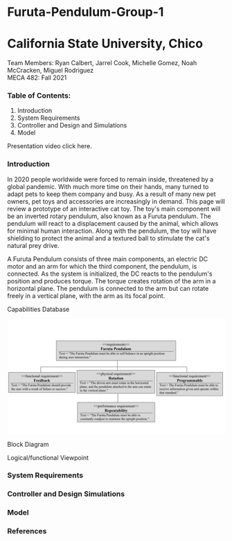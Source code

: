 # Furuta-Pendulum-Group-1
# California State University, Chico 

Team Members: Ryan Calbert, Jarrel Cook, Michelle Gomez, Noah McCracken, Miguel Rodriguez 
<br/>
MECA 482: Fall 2021
<br/>
### Table of Contents:
1. Introduction 
2. System Requirements
3. Controller and Design and Simulations 
4. Model

Presentation video click here.

### Introduction 

In 2020 people worldwide were forced to remain inside, threatened by a global pandemic. With much more time on their hands, many turned to adapt pets to keep them company and busy. As a result of many new pet owners, pet toys and accessories are increasingly in demand. This page will review a prototype of an interactive cat toy. The toy's main component will be an inverted rotary pendulum, also known as a Furuta pendulum. The pendulum will react to a displacement caused by the animal, which allows for minimal human interaction. Along with the pendulum, the toy will have shielding to protect the animal and a textured ball to stimulate the cat's natural prey drive.

A Furuta Pendulum consists of three main components, an electric DC motor and an arm for which the third component, the pendulum, is connected. As the system is initialized, the DC reacts to the pendulum's position and produces torque. The torque creates rotation of the arm in a horizontal plane. The pendulum is connected to the arm but can rotate freely in a vertical plane, with the arm as its focal point. 

Capabilities Database 
</p>
<p align="center">
<img src="Capabilities Database.PNG" width="800"/>
</p>


Block Diagram 
<br/>


Logical/functional Viewpoint 
<br/>

### System Requirements

### Controller and Design Simulations 


### Model 

### References
